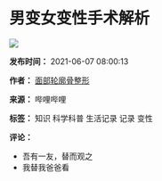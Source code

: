 # 男变女变性手术解析

![](//i1.hdslb.com/bfs/archive/ca41a748f5ad376c499690a47b24952c333a2f6d.jpg@518w_290h_1c_!web-video-share-cover.webp)

**发布时间：** 2021-06-07 08:00:13

**作者：** [面部轮廓骨整形](//space.bilibili.com/41006730)

**来源：** 哔哩哔哩

**标签：** 知识 科学科普 生活记录 记录 变性

**评论：**

*   吾有一友，替而观之
*   我替我爸爸看
